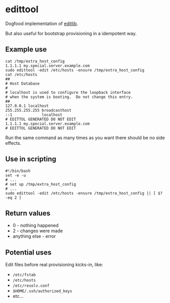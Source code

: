 edittool
========

Dogfood implementation of [editlib](https://github.com/andresvia/editlib).

But also useful for bootstrap provisioning in a idempotent way.

Example use
-----------

    cat /tmp/extra_host_config
    1.1.1.1 my.special.server.example.com
    sudo edittool -edit /etc/hosts -ensure /tmp/extra_host_config
    cat /etc/hosts
    ##
    # Host Database
    #
    # localhost is used to configure the loopback interface
    # when the system is booting.  Do not change this entry.
    ##
    127.0.0.1 localhost
    255.255.255.255 broadcasthost
    ::1             localhost
    # EDITTOL GENERATED DO NOT EDIT
    1.1.1.1 my.special.server.example.com
    # EDITTOL GENERATED DO NOT EDIT

Run the same command as many times as you want there should be no side effects.

Use in scripting
----------------

    #!/bin/bash
    set -e -u
    # ...
    # set up /tmp/extra_host_config
    # ...
    sudo edittool -edit /etc/hosts -ensure /tmp/extra_host_config || [ $? -eq 2 ]

Return values
-------------

 - 0 - nothing happened
 - 2 - changes were made
 - anything else - error

Potential uses
--------------

Edit files before real provisioning kicks-in, like:

 - `/etc/fstab`
 - `/etc/hosts`
 - `/etc/resolv.conf`
 - `$HOME/.ssh/authorized_keys`
 - etc...
